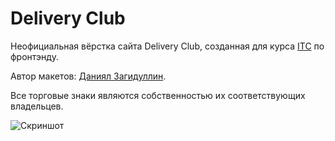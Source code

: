 # Delivery Club
Неофициальная вёрстка сайта Delivery Club, созданная для курса [ITC](https://vk.com/reu_itc) по фронтэнду. 

Автор макетов: [Даниял Загидуллин](https://vk.com/dnzgd).

Все торговые знаки являются собственностью их соответствующих владельцев.

![Скриншот](https://res.cloudinary.com/mlshv/image/upload/v1522227250/download_8_bww6iv.png)
